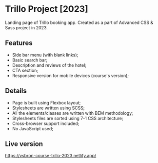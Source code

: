 # Trillo Project [2023]

Landing page of Trillo booking app. Created as a part of Advanced CSS & Sass project in 2023.

## Features
 - Side bar menu (with blank links);
 - Basic search bar;
 - Description and reviews of the hotel;
 - CTA section;
 - Responsive version for mobile devices (course's version);

## Details
 - Page is built using Flexbox layout;
 - Stylesheets are written using SCSS;
 - All the elements/classes are written with BEM methodology;
 - Stylesheets files are sorted using 7-1 CSS architecture;
 - Cross-browser support included;
 - No JavaScript used;

## Live version
https://vsbron-course-trillo-2023.netlify.app/